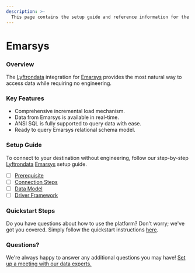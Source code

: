 ```yaml
---
description: >-
  This page contains the setup guide and reference information for the Emarsys source connector.
---
```


# Emarsys

### Overview

The [Lyftrondata](https://www.lyftrondata.com/) integration for [Emarsys](None) provides the most natural way to access data while requiring no engineering.

### Key Features

* Comprehensive incremental load mechanism.
* Data from Emarsys is available in real-time.&#x20;
* ANSI SQL is fully supported to query data with ease.
* Ready to query Emarsys relational schema model.

### Setup Guide

To connect to your destination without engineering, follow our step-by-step [Lyftrondata](https://www.lyftrondata.com/)  [Emarsys](None) setup guide.

* [ ] [Prerequisite](prerequisite.md)
* [ ] [Connection Steps](connection-steps.md)
* [ ] [Data Model](data-model/erd.md)
* [ ] [Driver Framework](driver-framework/)

### Quickstart Steps

Do you have questions about how to use the platform? Don't worry; we've got you covered. Simply follow the quickstart instructions [here](../README.md).

### Questions? <a href="#questions" id="questions"></a>

We're always happy to answer any additional questions you may have! [Set up a meeting with our data experts.](https://www.lyftrondata.com/book-a-meeting/)

